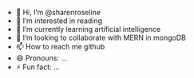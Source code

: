 - 👋 Hi, I’m @sharenroseline
- 👀 I’m interested in reading
- 🌱 I’m currently learning artificial intelligence
- 💞️ I’m looking to collaborate with MERN in mongoDB
- 📫 How to reach me github
- 😄 Pronouns: ...
- ⚡ Fun fact: ...

<!---
sharenroseline/sharenroseline is a ✨ special ✨ repository because its `README.md` (this file) appears on your GitHub profile.
You can click the Preview link to take a look at your changes.
--->
